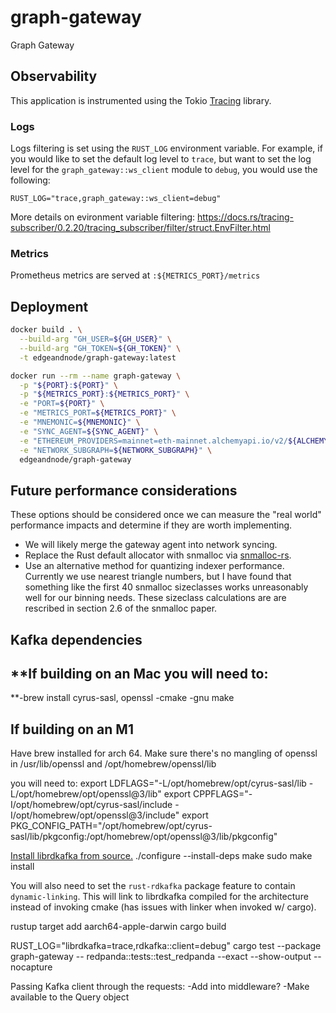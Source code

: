 # graph-gateway
Graph Gateway

## Observability

This application is instrumented using the Tokio [Tracing](https://github.com/tokio-rs/tracing) library.

### Logs

Logs filtering is set using the `RUST_LOG` environment variable. For example, if you would like to set the default log level to `trace`, but want to set the log level for the `graph_gateway::ws_client` module to `debug`, you would use the following:
```
RUST_LOG="trace,graph_gateway::ws_client=debug"
```
More details on evironment variable filtering: https://docs.rs/tracing-subscriber/0.2.20/tracing_subscriber/filter/struct.EnvFilter.html

### Metrics

Prometheus metrics are served at `:${METRICS_PORT}/metrics`

## Deployment

```bash
docker build . \
  --build-arg "GH_USER=${GH_USER}" \
  --build-arg "GH_TOKEN=${GH_TOKEN}" \
  -t edgeandnode/graph-gateway:latest
```

```bash
docker run --rm --name graph-gateway \
  -p "${PORT}:${PORT}" \
  -p "${METRICS_PORT}:${METRICS_PORT}" \
  -e "PORT=${PORT}" \
  -e "METRICS_PORT=${METRICS_PORT}" \
  -e "MNEMONIC=${MNEMONIC}" \
  -e "SYNC_AGENT=${SYNC_AGENT}" \
  -e "ETHEREUM_PROVIDERS=mainnet=eth-mainnet.alchemyapi.io/v2/${ALCHEMY_KEY},rinkeby=eth-rinkeby.alchemyapi.io/v2/${ALCHEMY_KEY}" \
  -e "NETWORK_SUBGRAPH=${NETWORK_SUBGRAPH}" \
  edgeandnode/graph-gateway
```

## Future performance considerations

These options should be considered once we can measure the "real world" performance impacts and determine if they are worth implementing.

- We will likely merge the gateway agent into network syncing.
- Replace the Rust default allocator with snmalloc via [snmalloc-rs](https://github.com/SchrodingerZhu/snmalloc-rs).
- Use an alternative method for quantizing indexer performance. Currently we use nearest triangle numbers, but I have found that something like the first 40 snmalloc sizeclasses works unreasonably well for our binning needs. These sizeclass calculations are are rescribed in section 2.6 of the snmalloc paper.



## Kafka dependencies
**If building on an Mac you will need to:
-----
**-brew install cyrus-sasl, openssl
-cmake
-gnu make


If building on an M1 
----
Have brew installed for arch 64.
Make sure there's no mangling of openssl in /usr/lib/openssl and /opt/homebrew/openssl/lib


you will need to:
export LDFLAGS="-L/opt/homebrew/opt/cyrus-sasl/lib -L/opt/homebrew/opt/openssl@3/lib"
export CPPFLAGS="-I/opt/homebrew/opt/cyrus-sasl/include -I/opt/homebrew/opt/openssl@3/include"
export PKG_CONFIG_PATH="/opt/homebrew/opt/cyrus-sasl/lib/pkgconfig:/opt/homebrew/opt/openssl@3/lib/pkgconfig"

[Install librdkafka from source.](https://github.com/edenhill/librdkafka)
./configure --install-deps
make
sudo make install


You will also need to set the `rust-rdkafka` package feature to contain `dynamic-linking`. This will link to librdkafka compiled for the architecture instead of invoking cmake (has issues with linker when invoked w/ cargo).

rustup target add aarch64-apple-darwin 
cargo build 

RUST_LOG="librdkafka=trace,rdkafka::client=debug" cargo test  --package graph-gateway -- redpanda::tests::test_redpanda --exact --show-output --nocapture



Passing Kafka client through the requests:
  -Add into middleware?
  -Make available to the Query object